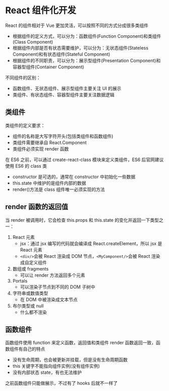 # React 组件化开发

React 的组件相对于 Vue 更加灵活，可以按照不同的方式分成很多类组件

- 根据组件的定义方式，可以分为：函数组件(Function Component)和类组件(Class Component)
- 根据组件内部是否有状态需要维护，可以分为：无状态组件(Stateless Component)和有状态组件(Stateful Component)
- 根据组件的不同职责，可以分为：展示型组件(Presentation Component)和容器型组件(Container Component)

不同组件的区别：

- 函数组件、无状态组件、展示型组件主要关注 UI 的展示
- 类组件、有状态组件、容器型组件主要关注数据逻辑

## 类组件

类组件的定义要求：

- 组件的名称是大写字符开头(包括类组件和函数组件)
- 类组件需要继承自 React.Component
- 类组件必须实现 render 函数

在 ES6 之前，可以通过 create-react-class 模块来定义类组件，ES6 后官网建议使用 ES6 的 class 类

- constructor 是可选的，通常在 constructor 中初始化一些数据
- this.state 中维护的是组件内部的数据
- render()方法是 class 组件唯一必须实现的方法

## render 函数的返回值

当 render 被调用时，它会检查 this.props 和 this.state 的变化并返回一下类型之一：

1. React 元素
   - jsx：通过 jsx 编写的代码就会编译成 React.createElement，所以 jsx 是 React 元素
   - `<div/>`会被 React 渲染成 DOM 节点，`<MyComponent/>`会被 React 渲染成自定义组件
2. 数组或 fragments
   - 可以让 render 方法返回多个元素
3. Portals
   - 可以渲染子节点到不同的 DOM 子树中
4. 字符串或数值类型
   - 在 DOM 中被渲染成文本节点
5. 布尔类型或 null
   - 什么都不渲染

## 函数组件

函数组件使用 function 来定义函数，返回值和类组件 render 函数返回一致，函数组件有自己的特点

- 没有生命周期，也会被更新并挂载，但是没有生命周期函数
- this 关键字不能指向组件实例(没有组件实例)
- 没有内部状态 state，有也无法维护

之前函数组件只能做展示，不过有了 hooks 后就不一样了
